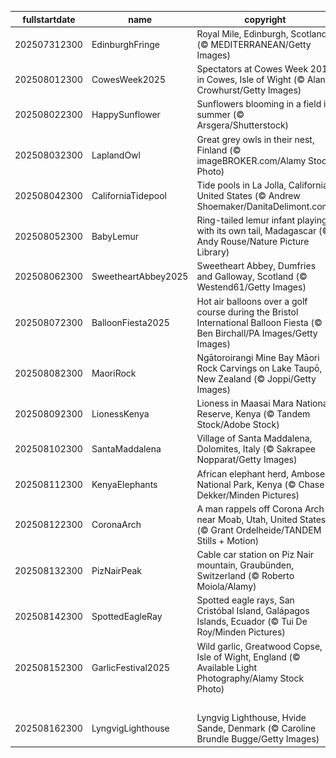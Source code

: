 |fullstartdate|name|copyright|title|image|
|--|--|--|--|--|
202507312300|EdinburghFringe|Royal Mile, Edinburgh, Scotland (© MEDITERRANEAN/Getty Images)|Expect the unexpected|![](/en-GB/2025/08/202507312300EdinburghFringe.jpg)|
202508012300|CowesWeek2025|Spectators at Cowes Week 2013 in Cowes, Isle of Wight (© Alan Crowhurst/Getty Images)|Sails up, spirits high|![](/en-GB/2025/08/202508012300CowesWeek2025.jpg)|
202508022300|HappySunflower|Sunflowers blooming in a field in summer (© Arsgera/Shutterstock)|Hello yellow!|![](/en-GB/2025/08/202508022300HappySunflower.jpg)|
202508032300|LaplandOwl|Great grey owls in their nest, Finland (© imageBROKER.com/Alamy Stock Photo)|Whooo's home?|![](/en-GB/2025/08/202508032300LaplandOwl.jpg)|
202508042300|CaliforniaTidepool|Tide pools in La Jolla, California, United States (© Andrew Shoemaker/DanitaDelimont.com)|Tide and seek|![](/en-GB/2025/08/202508042300CaliforniaTidepool.jpg)|
202508052300|BabyLemur|Ring-tailed lemur infant playing with its own tail, Madagascar (© Andy Rouse/Nature Picture Library)|Madagascar native|![](/en-GB/2025/08/202508052300BabyLemur.jpg)|
202508062300|SweetheartAbbey2025|Sweetheart Abbey, Dumfries and Galloway, Scotland (© Westend61/Getty Images)|Love set in stone|![](/en-GB/2025/08/202508062300SweetheartAbbey2025.jpg)|
202508072300|BalloonFiesta2025|Hot air balloons over a golf course during the Bristol International Balloon Fiesta (© Ben Birchall/PA Images/Getty Images)|Sky's the limit|![](/en-GB/2025/08/202508072300BalloonFiesta2025.jpg)|
202508082300|MaoriRock|Ngātoroirangi Mine Bay Māori Rock Carvings on Lake Taupō, New Zealand (© Joppi/Getty Images)|Honouring Indigenous voices|![](/en-GB/2025/08/202508082300MaoriRock.jpg)|
202508092300|LionessKenya|Lioness in Maasai Mara National Reserve, Kenya (© Tandem Stock/Adobe Stock)|Roar for a cause|![](/en-GB/2025/08/202508092300LionessKenya.jpg)|
202508102300|SantaMaddalena|Village of Santa Maddalena, Dolomites, Italy (© Sakrapee Nopparat/Getty Images)|Postcard from the peaks|![](/en-GB/2025/08/202508102300SantaMaddalena.jpg)|
202508112300|KenyaElephants|African elephant herd, Amboseli National Park, Kenya (© Chase Dekker/Minden Pictures)|Wild, wise and wonderful|![](/en-GB/2025/08/202508112300KenyaElephants.jpg)|
202508122300|CoronaArch|A man rappels off Corona Arch near Moab, Utah, United States (© Grant Ordelheide/TANDEM Stills + Motion)|Earth's open secret|![](/en-GB/2025/08/202508122300CoronaArch.jpg)|
202508132300|PizNairPeak|Cable car station on Piz Nair mountain, Graubünden, Switzerland (© Roberto Moiola/Alamy)|Taking it from the top|![](/en-GB/2025/08/202508132300PizNairPeak.jpg)|
202508142300|SpottedEagleRay|Spotted eagle rays, San Cristóbal Island, Galápagos Islands, Ecuador (© Tui De Roy/Minden Pictures)|Winging it underwater|![](/en-GB/2025/08/202508142300SpottedEagleRay.jpg)|
202508152300|GarlicFestival2025|Wild garlic, Greatwood Copse, Isle of Wight, England (© Available Light Photography/Alamy Stock Photo)|A 'clove' affair to remember|![](/en-GB/2025/08/202508152300GarlicFestival2025.jpg)|
||||![](/en-GB/2025/08/.jpg)|
202508162300|LyngvigLighthouse|Lyngvig Lighthouse, Hvide Sande, Denmark (© Caroline Brundle Bugge/Getty Images)|One tall way to spot the sea|![](/en-GB/2025/08/202508162300LyngvigLighthouse.jpg)|
